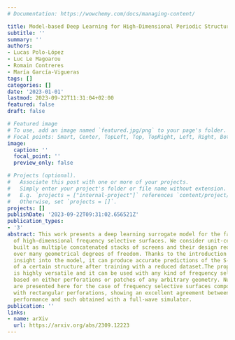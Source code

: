 ```yaml
---
# Documentation: https://wowchemy.com/docs/managing-content/

title: Model-based Deep Learning for High-Dimensional Periodic Structures
subtitle: ''
summary: ''
authors:
- Lucas Polo-López
- Luc Le Magoarou
- Romain Contreres
- María García-Vigueras
tags: []
categories: []
date: '2023-01-01'
lastmod: 2023-09-22T11:31:04+02:00
featured: false
draft: false

# Featured image
# To use, add an image named `featured.jpg/png` to your page's folder.
# Focal points: Smart, Center, TopLeft, Top, TopRight, Left, Right, BottomLeft, Bottom, BottomRight.
image:
  caption: ''
  focal_point: ''
  preview_only: false

# Projects (optional).
#   Associate this post with one or more of your projects.
#   Simply enter your project's folder or file name without extension.
#   E.g. `projects = ["internal-project"]` references `content/project/deep-learning/index.md`.
#   Otherwise, set `projects = []`.
projects: []
publishDate: '2023-09-22T09:31:02.656521Z'
publication_types:
- '3'
abstract: This work presents a deep learning surrogate model for the fast simulation
  of high-dimensional frequency selective surfaces. We consider unit-cells which are
  built as multiple concatenated stacks of screens and their design requires the control
  over many geometrical degrees of freedom. Thanks to the introduction of physical
  insight into the model, it can produce accurate predictions of the S-parameters
  of a certain structure after training with a reduced dataset.The proposed model
  is highly versatile and it can be used with any kind of frequency selective surface,
  based on either perforations or patches of any arbitrary geometry. Numeric examples
  are presented here for the case of frequency selective surfaces composed of screens
  with rectangular perforations, showing an excellent agreement between the predicted
  performance and such obtained with a full-wave simulator.
publication: ''
links:
- name: arXiv
  url: https://arxiv.org/abs/2309.12223
---
```

